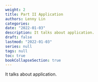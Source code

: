 ```yaml
---
weight: 2
title: Part II Application
authors: Lenny Lin
categories: 
date: "2022-01-03"
description: It talks about application.
draft: false
lastmod: "2022-01-03"
series: null
tags: null
toc: true
bookCollapseSection: true
---
```


It talks about application.

<!--more-->

